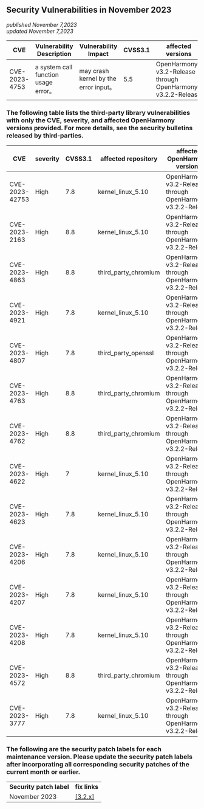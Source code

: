 ## Security Vulnerabilities in November 2023
_published November 7,2023_<br/>
_updated November 7,2023_

| CVE | Vulnerability Description | Vulnerability Impact | CVSS3.1 | affected versions | affected projects| fix link |
| -------------- | -------- | -------- | --------------- | ------------ | ------------ | -------- |
| CVE-2023-4753  | a system call function usage error。 | may crash kernel by the error input。 | 5.5 | OpenHarmony-v3.2-Release through OpenHarmony-v3.2.2-Release | kernel_liteos_a | [3.2.x](https://gitee.com/openharmony/kernel_liteos_a/pulls/1177) |

### The following table lists the third-party library vulnerabilities with only the CVE, severity, and affected OpenHarmony versions provided. For more details, see the security bulletins released by third-parties.

| CVE | severity | CVSS3.1 | affected repository |affected OpenHarmony versions | fix link |
| --- | -------- | ------- | --------------------| ---------------------------- | -------- |
| CVE-2023-42753 | High | 7.8 |kernel_linux_5.10     | OpenHarmony-v3.2-Release through OpenHarmony-v3.2.2-Release | [3.2.x](https://gitee.com/openharmony/kernel_linux_5.10/pulls/1072) |
| CVE-2023-2163	 | High | 8.8 |kernel_linux_5.10     | OpenHarmony-v3.2-Release through OpenHarmony-v3.2.2-Release | [3.2.x](https://gitee.com/openharmony/kernel_linux_5.10/pulls/1066) |
| CVE-2023-4863	 | High | 8.8 |third_party_chromium  | OpenHarmony-v3.2-Release through OpenHarmony-v3.2.2-Release | [3.2.x](https://gitee.com/openharmony/web_webview/pulls/1009) |
| CVE-2023-4921  | High | 7.8 |kernel_linux_5.10     | OpenHarmony-v3.2-Release through OpenHarmony-v3.2.2-Release | [3.2.x](https://gitee.com/openharmony/kernel_linux_5.10/pulls/1061) |
| CVE-2023-4807  | High | 7.8 |third_party_openssl   | OpenHarmony-v3.2-Release through OpenHarmony-v3.2.2-Release | [3.2.x](https://gitee.com/openharmony/third_party_openssl/pulls/134) |
| CVE-2023-4763  | High | 8.8 |third_party_chromium  | OpenHarmony-v3.2-Release through OpenHarmony-v3.2.2-Release | [3.2.x](https://gitee.com/openharmony/web_webview/pulls/988) |
| CVE-2023-4762  | High | 8.8 |third_party_chromium  | OpenHarmony-v3.2-Release through OpenHarmony-v3.2.2-Release | [3.2.x](https://gitee.com/openharmony/web_webview/pulls/988) |
| CVE-2023-4622  | High | 7   |kernel_linux_5.10     | OpenHarmony-v3.2-Release through OpenHarmony-v3.2.2-Release | [3.2.x](https://gitee.com/openharmony/kernel_linux_5.10/pulls/1056) |
| CVE-2023-4623  | High | 7.8 |kernel_linux_5.10     | OpenHarmony-v3.2-Release through OpenHarmony-v3.2.2-Release | [3.2.x](https://gitee.com/openharmony/kernel_linux_5.10/pulls/1056) |
| CVE-2023-4206  | High | 7.8 |kernel_linux_5.10     | OpenHarmony-v3.2-Release through OpenHarmony-v3.2.2-Release | [3.2.x](https://gitee.com/openharmony/kernel_linux_5.10/pulls/1056) |
| CVE-2023-4207  | High | 7.8 |kernel_linux_5.10     | OpenHarmony-v3.2-Release through OpenHarmony-v3.2.2-Release | [3.2.x](https://gitee.com/openharmony/kernel_linux_5.10/pulls/1056) |
| CVE-2023-4208  | High | 7.8 |kernel_linux_5.10     | OpenHarmony-v3.2-Release through OpenHarmony-v3.2.2-Release | [3.2.x](https://gitee.com/openharmony/kernel_linux_5.10/pulls/1056) |
| CVE-2023-4572  | High | 8.8 |third_party_chromium  | OpenHarmony-v3.2-Release through OpenHarmony-v3.2.2-Release | [3.2.x](https://gitee.com/openharmony/web_webview/pulls/988) |
| CVE-2023-3777  | High | 7.8 |kernel_linux_5.10     | OpenHarmony-v3.2-Release through OpenHarmony-v3.2.2-Release | [3.2.x](https://gitee.com/openharmony/kernel_linux_5.10/pulls/1061) |

### The following are the security patch labels for each maintenance version. Please update the security patch labels after incorporating all corresponding security patches of the current month or earlier.

<table>
	<tr>
		<td style="font-weight: bold">Security patch label</td>
		<td style="font-weight: bold">fix links</td>
	</tr>
	<tr>
		<td rowspan="3">November 2023</td>
		<td><a href="https://gitee.com/openharmony/startup_init/pulls/2330">[3.2.x]</a></td>
	</tr>
</table>